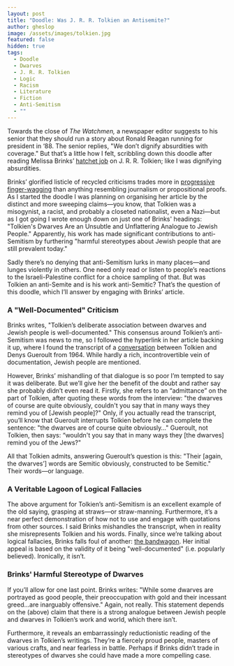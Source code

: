 ```yaml
---
layout: post
title: "Doodle: Was J. R. R. Tolkien an Antisemite?"
author: gheslop
image: /assets/images/tolkien.jpg
featured: false
hidden: true
tags:
  - Doodle
  - Dwarves
  - J. R. R. Tolkien
  - Logic
  - Racism
  - Literature
  - Fiction
  - Anti-Semitism
  - ""
---
```

Towards the close of *The Watchmen,* a newspaper editor suggests to his senior that they should run a story about Ronald Reagan running for president in ‘88. The senior replies, "We don’t dignify absurdities with coverage." But that’s a little how I felt, scribbling down this doodle after reading Melissa Brinks’ [hatchet job](https://www.ranker.com/list/prejudice-in-lord-of-the-rings/melissa-brinks?utm_source=facebook&utm_medium=lotr_post&pgid=103879482059218&utm_campaign=lotrracist_IB&fbclid=IwAR2kU0JYwVzB-pxW38yQXY7adYqFqg2cTnUh5NIXZodwP6mI2EyQros5YH8_aem_AbPvJzSviDEtiiQEbxyVOSzM2bTSatD-q_sxyxeQq7G-r_2klve0dyiY75ZBWWno1qY) on J. R. R. Tolkien; like I was dignifying absurdities.

Brinks’ glorified listicle of recycled criticisms trades more in [progressive finger-wagging](https://rekindle.co.za/content/2020-10-30-fridays-with-fred-nietzsche) than anything resembling journalism or propositional proofs. As I started the doodle I was planning on organising her article by the distinct and more sweeping claims—you know, that Tolkien was a misogynist, a racist, and probably a closeted nationalist, even a Nazi—but as I got going I wrote enough down on just one of Brinks' headings: "Tolkien's Dwarves Are an Unsubtle and Unflattering Analogue to Jewish People." Apparently, his work has made significant contributions to anti-Semitism by furthering "harmful stereotypes about Jewish people that are still prevalent today."

Sadly there’s no denying that anti-Semitism lurks in many places—and lunges violently in others. One need only read or listen to people’s reactions to the Israeli-Palestine conflict for a choice sampling of that. But was Tolkien an anti-Semite and is his work anti-Semitic? That’s the question of this doodle, which I’ll answer by engaging with Brinks’ article.

### A "Well-Documented" Criticism

Brinks writes, "Tolkien’s deliberate association between dwarves and Jewish people is well-documented." This consensus around Tolkien’s anti-Semitism was news to me, so I followed the hyperlink in her article backing it up, where I found the transcript of a [conversation](https://tolkiengateway.net/wiki/1964_BBC_Interview) between Tolkien and Denys Gueroult from 1964. While hardly a rich, incontrovertible vein of documentation, Jewish people are mentioned.

However, Brinks’ mishandling of that dialogue is so poor I’m tempted to say it was deliberate. But we’ll give her the benefit of the doubt and rather say she probably didn’t even read it. Firstly, she refers to an “admittance” on the part of Tolkien, after quoting these words from the interview: "the dwarves of course are quite obviously, couldn't you say that in many ways they remind you of \[Jewish people]?" Only, if you actually read the transcript, you’ll know that Gueroult interrupts Tolkien before he can complete the sentence: "the dwarves are of course quite obviously…" Gueroult, not Tolkien, then says: “wouldn't you say that in many ways they \[the dwarves] remind you of the Jews?"

All that Tolkien admits, answering Gueroult’s question is this: "Their \[again, the dwarves’] words are Semitic obviously, constructed to be Semitic." Their words—or language.

### A Veritable Lagoon of Logical Fallacies

The above argument for Tolkien’s anti-Semitism is an excellent example of the old saying, grasping at straws—or straw-manning. Furthermore, it’s a near perfect demonstration of how not to use and engage with quotations from other sources. I said Brinks mishandles the transcript, when in reality she misrepresents Tolkien and his words. Finally, since we’re talking about logical fallacies, Brinks falls foul of another: [the bandwagon](https://rekindle.co.za/content/2023-11-24-cancel-culture). Her initial appeal is based on the validity of it being "well-documented" (i.e. popularly believed). Ironically, it isn’t.

### Brinks' Harmful Stereotype of Dwarves

If you’ll allow for one last point. Brinks writes: "While some dwarves are portrayed as good people, their preoccupation with gold and their incessant greed…are inarguably offensive." Again, not really. This statement depends on the (above) claim that there is a strong analogue between Jewish people and dwarves in Tolkien’s work and world, which there isn’t.

Furthermore, it reveals an embarrassingly reductionistic reading of the dwarves in Tolkien’s writings. They’re a fiercely proud people, masters of various crafts, and near fearless in battle. Perhaps if Brinks didn’t trade in stereotypes of dwarves she could have made a more compelling case.